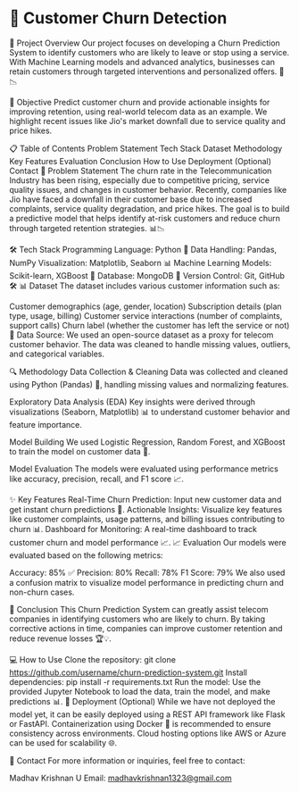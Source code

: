 # 🚀 Customer Churn Detection
📌 Project Overview
Our project focuses on developing a Churn Prediction System to identify customers who are likely to leave or stop using a service. With Machine Learning models and advanced analytics, businesses can retain customers through targeted interventions and personalized offers. 💼📉

🎯 Objective
Predict customer churn and provide actionable insights for improving retention, using real-world telecom data as an example. We highlight recent issues like Jio's market downfall due to service quality and price hikes.

📋 Table of Contents
Problem Statement
Tech Stack
Dataset
Methodology
Key Features
Evaluation
Conclusion
How to Use
Deployment (Optional)
Contact
📝 Problem Statement
The churn rate in the Telecommunication Industry has been rising, especially due to competitive pricing, service quality issues, and changes in customer behavior. Recently, companies like Jio have faced a downfall in their customer base due to increased complaints, service quality degradation, and price hikes. The goal is to build a predictive model that helps identify at-risk customers and reduce churn through targeted retention strategies. 📊📉

🛠 Tech Stack
Programming Language: Python 🐍
Data Handling: Pandas, NumPy
Visualization: Matplotlib, Seaborn 📊
Machine Learning Models: Scikit-learn, XGBoost 🤖
Database: MongoDB 💽
Version Control: Git, GitHub 🛠
📊 Dataset
The dataset includes various customer information such as:

Customer demographics (age, gender, location)
Subscription details (plan type, usage, billing)
Customer service interactions (number of complaints, support calls)
Churn label (whether the customer has left the service or not)
📁 Data Source:
We used an open-source dataset as a proxy for telecom customer behavior. The data was cleaned to handle missing values, outliers, and categorical variables.

🔍 Methodology
Data Collection & Cleaning
Data was collected and cleaned using Python (Pandas) 🧼, handling missing values and normalizing features.

Exploratory Data Analysis (EDA)
Key insights were derived through visualizations (Seaborn, Matplotlib) 📊 to understand customer behavior and feature importance.

Model Building
We used Logistic Regression, Random Forest, and XGBoost to train the model on customer data 🤖.

Model Evaluation
The models were evaluated using performance metrics like accuracy, precision, recall, and F1 score 📈.

✨ Key Features
Real-Time Churn Prediction: Input new customer data and get instant churn predictions 🚀.
Actionable Insights: Visualize key features like customer complaints, usage patterns, and billing issues contributing to churn 📊.
Dashboard for Monitoring: A real-time dashboard to track customer churn and model performance 📈.
📈 Evaluation
Our models were evaluated based on the following metrics:

Accuracy: 85% ✅
Precision: 80%
Recall: 78%
F1 Score: 79%
We also used a confusion matrix to visualize model performance in predicting churn and non-churn cases.

🔔 Conclusion
This Churn Prediction System can greatly assist telecom companies in identifying customers who are likely to churn. By taking corrective actions in time, companies can improve customer retention and reduce revenue losses 🏆💡.

💻 How to Use
Clone the repository:
git clone https://github.com/username/churn-prediction-system.git
Install dependencies:
pip install -r requirements.txt
Run the model:
Use the provided Jupyter Notebook to load the data, train the model, and make predictions 📊.
🚀 Deployment (Optional)
While we have not deployed the model yet, it can be easily deployed using a REST API framework like Flask or FastAPI. Containerization using Docker 🐳 is recommended to ensure consistency across environments. Cloud hosting options like AWS or Azure can be used for scalability 🌐.

📧 Contact
For more information or inquiries, feel free to contact:

Madhav Krishnan U
Email: madhavkrishnan1323@gmail.com
